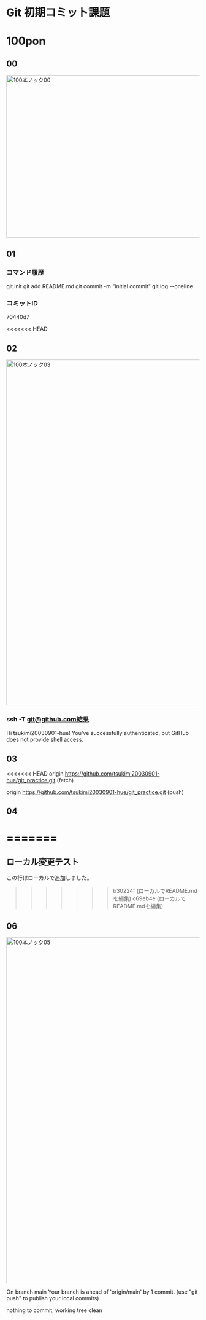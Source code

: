 # Git 初期コミット課題

# 100pon

## 00
<img width="628" height="423" alt="100本ノック00" src="https://github.com/user-attachments/assets/ebcba310-b198-4e06-9de1-9d7689a2197c" />

## 01
### コマンド履歴
git init
git add README.md
git commit -m "initial commit"
git log --oneline

### コミットID
70440d7

<<<<<<< HEAD
## 02
<img width="1440" height="900" alt="100本ノック03" src="https://github.com/user-attachments/assets/b6d27c12-be0e-4324-86a9-92af3e4db141" />

### ssh -T git@github.com結果
Hi tsukimi20030901-hue! You've successfully authenticated, but GitHub does not provide shell access.

## 03
<<<<<<< HEAD
origin  https://github.com/tsukimi20030901-hue/git_practice.git (fetch)

origin  https://github.com/tsukimi20030901-hue/git_practice.git (push)

## 04
=======
=======
## ローカル変更テスト
この行はローカルで追加しました。
>>>>>>> b30224f (ローカルでREADME.mdを編集)
>>>>>>> c69eb4e (ローカルでREADME.mdを編集)

## 06
<img width="1440" height="900" alt="100本ノック05" src="https://github.com/user-attachments/assets/21b934b5-36d5-4b8c-a31b-69f6c6b16a1e" />

On branch main
Your branch is ahead of 'origin/main' by 1 commit.
  (use "git push" to publish your local commits)

nothing to commit, working tree clean
